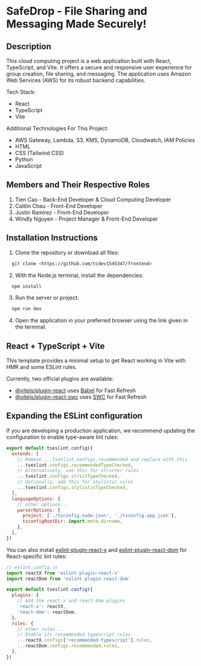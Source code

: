 # SafeDrop - File Sharing and Messaging Made Securely!

## Description

This cloud computing project is a web application built with React, TypeScript, and Vite. It offers a secure and responsive user experience for group creation, file sharing, and messaging. The application uses Amazon Web Services (AWS) for its robust backend capabilities.

Tech Stack:
* React
* TypeScript
* Vite

Additional Technologies For This Project:
* AWS Gateway, Lambda, S3, KMS, DynamoDB, Cloudwatch, IAM Policies
* HTML
* CSS (Tailwind CSS)
* Python
* JavaScript 

## Members and Their Respective Roles

1. Tien Cao - Back-End Developer & Cloud Computing Developer
2. Caitlin Chau - Front-End Developer
3. Justin Ramirez - Front-End Developer
4. Windly Nguyen - Project Manager & Front-End Developer

## Installation Instructions

1. Clone the repository or download all files:
```bash
  git clone <https://github.com/tcdev1545347/frontend>
```

2. With the Node.js terminal, install the dependencies:
```bash
  npm install
```

3. Run the server or project:
```bash
  npm run dev
```

4. Open the application in your preferred browser using the link given in the terminal.

## React + TypeScript + Vite

This template provides a minimal setup to get React working in Vite with HMR and some ESLint rules.

Currently, two official plugins are available:

- [@vitejs/plugin-react](https://github.com/vitejs/vite-plugin-react/blob/main/packages/plugin-react) uses [Babel](https://babeljs.io/) for Fast Refresh
- [@vitejs/plugin-react-swc](https://github.com/vitejs/vite-plugin-react/blob/main/packages/plugin-react-swc) uses [SWC](https://swc.rs/) for Fast Refresh

## Expanding the ESLint configuration

If you are developing a production application, we recommend updating the configuration to enable type-aware lint rules:

```js
export default tseslint.config({
  extends: [
    // Remove ...tseslint.configs.recommended and replace with this
    ...tseslint.configs.recommendedTypeChecked,
    // Alternatively, use this for stricter rules
    ...tseslint.configs.strictTypeChecked,
    // Optionally, add this for stylistic rules
    ...tseslint.configs.stylisticTypeChecked,
  ],
  languageOptions: {
    // other options...
    parserOptions: {
      project: ['./tsconfig.node.json', './tsconfig.app.json'],
      tsconfigRootDir: import.meta.dirname,
    },
  },
})
```

You can also install [eslint-plugin-react-x](https://github.com/Rel1cx/eslint-react/tree/main/packages/plugins/eslint-plugin-react-x) and [eslint-plugin-react-dom](https://github.com/Rel1cx/eslint-react/tree/main/packages/plugins/eslint-plugin-react-dom) for React-specific lint rules:

```js
// eslint.config.js
import reactX from 'eslint-plugin-react-x'
import reactDom from 'eslint-plugin-react-dom'

export default tseslint.config({
  plugins: {
    // Add the react-x and react-dom plugins
    'react-x': reactX,
    'react-dom': reactDom,
  },
  rules: {
    // other rules...
    // Enable its recommended typescript rules
    ...reactX.configs['recommended-typescript'].rules,
    ...reactDom.configs.recommended.rules,
  },
})
```


